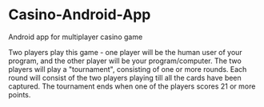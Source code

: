 # Casino-Android-App
Android app for multiplayer casino game

Two players play this game - one player will be the human user of your program, and the other player will be your program/computer. 
The two players will play a "tournament", consisting of one or more rounds.
Each round will consist of the two players playing till all the cards have been captured. The tournament ends when one of the players scores 21 or more points.
